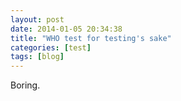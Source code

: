 ```yaml
---
layout: post
date: 2014-01-05 20:34:38
title: "WHO test for testing's sake"
categories: [test]
tags: [blog]
---
```


Boring.
